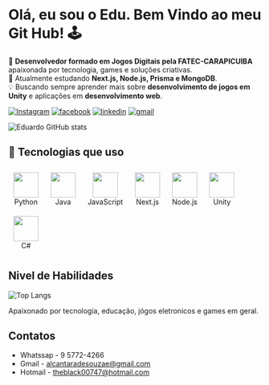# Olá, eu sou o Edu. Bem Vindo ao meu Git Hub! 🕹️

🎯 **Desenvolvedor formado em Jogos Digitais pela FATEC-CARAPICUIBA** apaixonada por tecnologia, games e soluções criativas.  
🚀 Atualmente estudando **Next.js, Node.js, Prisma e MongoDB**.  
💡 Buscando sempre aprender mais sobre **desenvolvimento de jogos em Unity** e aplicações em **desenvolvimento web**.

 
[![Instagram](https://img.shields.io/badge/Instagram-E4405F?style=for-the-badge&logo=instagram&logoColor=white)](https://instagram.com/eduardo_alcantara1501) 
[![facebook](https://img.shields.io/badge/Facebook_Gaming-005FED?style=for-the-badge&logo=facebook-gaming&logoColor=white)](https://www.facebook.com/eduardo.alcantaradesouza)
[![linkedin](https://img.shields.io/badge/LinkedIn-0077B5?style=for-the-badge&logo=linkedin&logoColor=white)](https://www.linkedin.com/in/eduardo-alcantara-de-souza-ab518323b/)
[![gmail](https://img.shields.io/badge/Gmail-D14836?style=for-the-badge&logo=gmail&logoColor=white)](https://alcantaradesouzae@gmail.com)

![Eduardo GitHub stats](https://github-readme-stats.vercel.app/api?username=Eduardo00747&show_icons=true&theme=highcontrast)

## 🚀 Tecnologias que uso

<p align="left">
  <span style="display:inline-block; text-align:center; margin:10px;">
    <img src="https://cdn.jsdelivr.net/gh/devicons/devicon/icons/python/python-original.svg" width="50" height="50"/><br/>
    Python
  </span>
  <span style="display:inline-block; text-align:center; margin:10px;">
    <img src="https://cdn.jsdelivr.net/gh/devicons/devicon/icons/java/java-original.svg" width="50" height="50"/><br/>
    Java
  </span>
  <span style="display:inline-block; text-align:center; margin:10px;">
    <img src="https://cdn.jsdelivr.net/gh/devicons/devicon/icons/javascript/javascript-original.svg" width="50" height="50"/><br/>
    JavaScript
  </span>
  <span style="display:inline-block; text-align:center; margin:10px;">
    <img src="https://cdn.jsdelivr.net/gh/devicons/devicon/icons/nextjs/nextjs-original.svg" width="50" height="50"/><br/>
    Next.js
  </span>
  <span style="display:inline-block; text-align:center; margin:10px;">
    <img src="https://cdn.jsdelivr.net/gh/devicons/devicon/icons/nodejs/nodejs-original.svg" width="50" height="50"/><br/>
    Node.js
  </span>
  <span style="display:inline-block; text-align:center; margin:10px;">
    <img src="https://cdn.jsdelivr.net/gh/devicons/devicon/icons/unity/unity-original.svg" width="50" height="50"/><br/>
    Unity
  </span>
  <span style="display:inline-block; text-align:center; margin:10px;">
    <img src="https://cdn.jsdelivr.net/gh/devicons/devicon/icons/csharp/csharp-original.svg" width="50" height="50"/><br/>
    C#
  </span>
</p>

## Nivel de Habilidades
![Top Langs](https://github-readme-stats.vercel.app/api/top-langs/?username=Eduardo00747&layout=compact&bg_color=000000&title_color=E94D5F&text_color=ffffff&border_color=30A3DC)


Apaixonado por tecnologia, educação, jógos eletronicos e games em geral.

## Contatos 
- Whatssap - 9 5772-4266 <br/>
- Gmail - alcantaradesouzae@gmail.com <br/>
- Hotmail - theblack00747@hotmail.com <br/>
